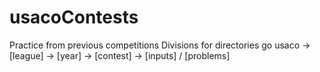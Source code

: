 # usacoContests
Practice from previous competitions
Divisions for directories go usaco -> [league] -> [year] -> [contest] -> [inputs] / [problems]
